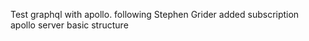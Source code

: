 Test graphql with apollo. following Stephen Grider
added subscription
apollo server
basic structure
